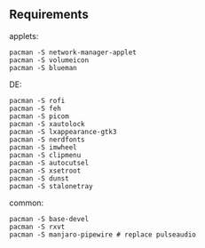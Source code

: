 ## Requirements

applets:

    pacman -S network-manager-applet 
    pacman -S volumeicon
    pacman -S blueman

DE:

    pacman -S rofi
    pacman -S feh
    pacman -S picom
    pacman -S xautolock
    pacman -S lxappearance-gtk3
    pacman -S nerdfonts
    pacman -S imwheel
    pacman -S clipmenu
    pacman -S autocutsel
    pacman -S xsetroot
    pacman -S dunst
    pacman -S stalonetray


common:

    pacman -S base-devel
    pacman -S rxvt
    pacman -S manjaro-pipewire # replace pulseaudio

